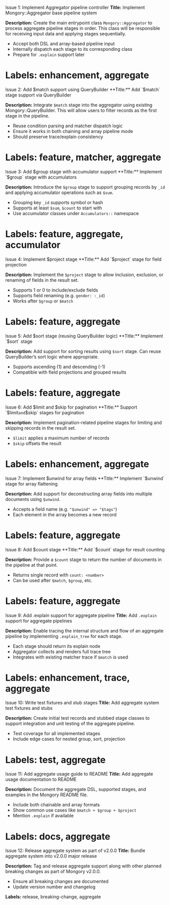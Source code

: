 Issue 1: Implement Aggregator pipeline controller
**Title:** Implement Mongory::Aggregator base pipeline system

**Description:**
Create the main entrypoint class `Mongory::Aggregator` to process aggregate pipeline stages in order. This class will be responsible for receiving input data and applying stages sequentially.

- Accept both DSL and array-based pipeline input
- Internally dispatch each stage to its corresponding class
- Prepare for `.explain` support later

**Labels:** enhancement, aggregate
===========================================================
Issue 2: Add $match support using QueryBuilder
**Title:** Add `$match` stage support via QueryBuilder

**Description:**
Integrate `$match` stage into the aggregator using existing Mongory::QueryBuilder. This will allow users to filter records as the first stage in the pipeline.

- Reuse condition parsing and matcher dispatch logic
- Ensure it works in both chaining and array pipeline mode
- Should preserve trace/explain consistency

**Labels:** feature, matcher, aggregate
===========================================================
Issue 3: Add $group stage with accumulator support
**Title:** Implement `$group` stage with accumulators

**Description:**
Introduce the `$group` stage to support grouping records by `_id` and applying accumulator operations such as `$sum`.

- Grouping key `_id` supports symbol or hash
- Supports at least `$sum`, `$count` to start with
- Use accumulator classes under `Accumulators::` namespace

**Labels:** feature, aggregate, accumulator
===========================================================
Issue 4: Implement $project stage
**Title:** Add `$project` stage for field projection

**Description:**
Implement the `$project` stage to allow inclusion, exclusion, or renaming of fields in the result set.

- Supports 1 or 0 to include/exclude fields
- Supports field renaming (e.g. `gender: :_id`)
- Works after `$group` or `$match`

**Labels:** feature, aggregate
===========================================================
Issue 5: Add $sort stage (reusing QueryBuilder logic)
**Title:** Implement `$sort` stage

**Description:**
Add support for sorting results using `$sort` stage. Can reuse QueryBuilder’s sort logic where appropriate.

- Supports ascending (1) and descending (-1)
- Compatible with field projections and grouped results

**Labels:** feature, aggregate
===========================================================
Issue 6: Add $limit and $skip for pagination
**Title:** Support `$limit` and `$skip` stages for pagination

**Description:**
Implement pagination-related pipeline stages for limiting and skipping records in the result set.

- `$limit` applies a maximum number of records
- `$skip` offsets the result

**Labels:** enhancement, aggregate
===========================================================
Issue 7: Implement $unwind for array fields
**Title:** Implement `$unwind` stage for array flattening

**Description:**
Add support for deconstructing array fields into multiple documents using `$unwind`.

- Accepts a field name (e.g. `"$unwind" => "$tags"`)
- Each element in the array becomes a new record

**Labels:** feature, aggregate
===========================================================
Issue 8: Add $count stage
**Title:** Add `$count` stage for result counting

**Description:**
Provide a `$count` stage to return the number of documents in the pipeline at that point.

- Returns single record with `count: <number>`
- Can be used after `$match`, `$group`, etc.

**Labels:** feature, aggregate
===========================================================
Issue 9: Add .explain support for aggregate pipeline
**Title:** Add `.explain` support for aggregate pipelines

**Description:**
Enable tracing the internal structure and flow of an aggregate pipeline by implementing `.explain_tree` for each stage.

- Each stage should return its explain node
- Aggregator collects and renders full trace tree
- Integrates with existing matcher trace if `$match` is used

**Labels:** enhancement, trace, aggregate
===========================================================
Issue 10: Write test fixtures and stub stages
**Title:** Add aggregate system test fixtures and stubs

**Description:**
Create initial test records and stubbed stage classes to support integration and unit testing of the aggregate pipeline.

- Test coverage for all implemented stages
- Include edge cases for nested group, sort, projection

**Labels:** test, aggregate
===========================================================
Issue 11: Add aggregate usage guide to README
**Title:** Add aggregate usage documentation to README

**Description:**
Document the aggregate DSL, supported stages, and examples in the Mongory README file.

- Include both chainable and array formats
- Show common use cases like `$match + $group + $project`
- Mention `.explain` if available

**Labels:** docs, aggregate
===========================================================
Issue 12: Release aggregate system as part of v2.0.0
**Title:** Bundle aggregate system into v2.0.0 major release

**Description:**
Tag and release aggregate support along with other planned breaking changes as part of Mongory v2.0.0.

- Ensure all breaking changes are documented
- Update version number and changelog

**Labels:** release, breaking-change, aggregate
